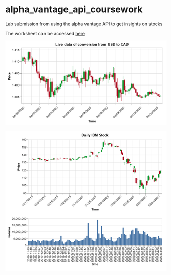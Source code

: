 # alpha_vantage_api_coursework
Lab submission from using the alpha vantage API to get insights on stocks

The worksheet can be accessed [here](https://github.com/vigchandra/alpha_vantage_coursework/blob/master/lab2.ipynb)

![](cad_usd.PNG)

![](ibm_stock.PNG)
